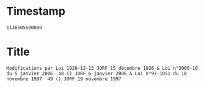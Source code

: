 # Timestamp
```
1136505600000
```

# Title
```
Modifications par Loi 1926-12-13 JORF 15 décembre 1926 & Loi n°2006-10 du 5 janvier 2006  48 () JORF 6 janvier 2006 & Loi n°97-1051 du 18 novembre 1997  49 () JORF 19 novembre 1997
```